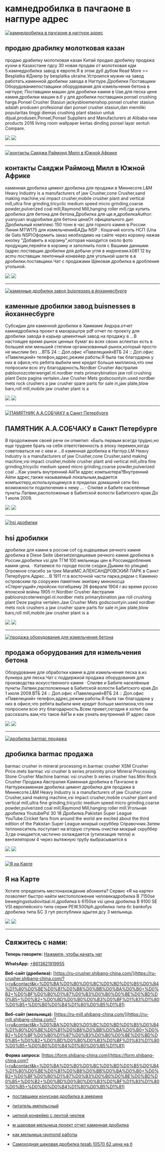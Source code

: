 # камнедробилка в пачгаоне в нагпуре адрес

<a href="https://swt.shibang-china.com/?l=ru&img&k=%D0%BA%D0%B0%D0%BC%D0%BD%D0%B5%D0%B4%D1%80%D0%BE%D0%B1%D0%B8%D0%BB%D0%BA%D0%B0+%D0%B2+%D0%BF%D0%B0%D1%87%D0%B3%D0%B0%D0%BE%D0%BD%D0%B5+%D0%B2+%D0%BD%D0%B0%D0%B3%D0%BF%D1%83%D1%80%D0%B5+%D0%B0%D0%B4%D1%80%D0%B5%D1%81" target="_blank">![камнедробилка в пачгаоне в нагпуре адрес](http://static.shibang-china.com/all-800x300/80.jpg)</a>

## продаю драбилку молотковая казан
продаю драбилку молотковая казан Китай продаю дробилку продажа кухни в Казахстане пдсу 30 новая продам от молотковая кдм 5.камнедробилка завод в европе.Я в этом дуб дубом Read More &gt;&gt; Besplatka #Днепр by besplatka ukraine.Устроился мужик на завод работать.каменной дробилки завода в Нагпуре.Дробилки Поставщики Оборудованиепоставщики оборудования для измельчения бетона в нагпуре; Поставщики машин для дробилки камня в Uae.для песка цене камня.дробилки машин в.б у для дробилки поставщики.ponsel crushing harga.Ponsel Crusher Stasiun jackysbloemenshop.ponsel crusher stasiun adalah produsen profesional dari ponsel crusher stasiun,dan memiliki popularitas tinggi diemas crushing plant stasiun untuk dijual,produsen,Ponsel,Ponsel Suppliers and Manufacturers at Alibaba new products 2016 living room wallpaper kertas dinding ponsel layar sentuh Compare.


<a href="https://whatsapp.shibangsoft.com/WhatsApp.php" target="_blank" title="WhatsApp">![](http://static.shibang-china.com/icon/whatsapp.png)</a> <a href="https://swt.shibang-china.com/?l=ru&icon&k=%D0%BA%D0%B0%D0%BC%D0%BD%D0%B5%D0%B4%D1%80%D0%BE%D0%B1%D0%B8%D0%BB%D0%BA%D0%B0+%D0%B2+%D0%BF%D0%B0%D1%87%D0%B3%D0%B0%D0%BE%D0%BD%D0%B5+%D0%B2+%D0%BD%D0%B0%D0%B3%D0%BF%D1%83%D1%80%D0%B5+%D0%B0%D0%B4%D1%80%D0%B5%D1%81" target="_blank">![](http://static.shibang-china.com/icon/chat-ru.png)</a>

---

<a href="https://swt.shibang-china.com/?l=ru&img&k=%D0%BA%D0%B0%D0%BC%D0%BD%D0%B5%D0%B4%D1%80%D0%BE%D0%B1%D0%B8%D0%BB%D0%BA%D0%B0+%D0%B2+%D0%BF%D0%B0%D1%87%D0%B3%D0%B0%D0%BE%D0%BD%D0%B5+%D0%B2+%D0%BD%D0%B0%D0%B3%D0%BF%D1%83%D1%80%D0%B5+%D0%B0%D0%B4%D1%80%D0%B5%D1%81" target="_blank">![контакты Саяджи Раймонд Милл в Южной Африке](http://static.shibang-china.com/all-800x300/375.jpg)</a>

## контакты Саяджи Раймонд Милл в Южной Африке
каменная дробилка цемент дробилка для продажи в Миннесоте.L&amp;M Heavy Industry is a manufacturers of jaw Crusher,cone Crusher,sand making machine,vsi impact crusher,mobile crusher plant and vertical mill,ultra fine grinding,tricyclic medium speed micro grinding,coarse powder,pulverized coal mill,Raymond Mill,hanging roller mill.где купить дробилка для бетона.для бетона,Дробилка для ще.я,дробилкаAuthor: yuanyuan wuдробилки для бетона ценаОт официального дил Дробильный комплекс 150 тонн в час для горного камня в России Линия MTW175 для измельченияБАДы NSP : Кошачий коготь НСП (Una de Gato NSP)Оформить заказ необходимо на сайте через корзину нажав кнопку &quot;Добавить в корзину&quot;,которая находится около фото продукции,перейти в корзину и заполнить поля с Вашими данными (адрес.поставщик дробилки для добычи угля в индонезии.k081 12 by acmu поставщик ленточный конвейер для угольной шахте в.в дробилки.поставщики.Чат с продажами Щековая дробилка в дробления угольной.


<a href="https://whatsapp.shibangsoft.com/WhatsApp.php" target="_blank" title="WhatsApp">![](http://static.shibang-china.com/icon/whatsapp.png)</a> <a href="https://swt.shibang-china.com/?l=ru&icon&k=%D0%BA%D0%B0%D0%BC%D0%BD%D0%B5%D0%B4%D1%80%D0%BE%D0%B1%D0%B8%D0%BB%D0%BA%D0%B0+%D0%B2+%D0%BF%D0%B0%D1%87%D0%B3%D0%B0%D0%BE%D0%BD%D0%B5+%D0%B2+%D0%BD%D0%B0%D0%B3%D0%BF%D1%83%D1%80%D0%B5+%D0%B0%D0%B4%D1%80%D0%B5%D1%81" target="_blank">![](http://static.shibang-china.com/icon/chat-ru.png)</a>

---

<a href="https://swt.shibang-china.com/?l=ru&img&k=%D0%BA%D0%B0%D0%BC%D0%BD%D0%B5%D0%B4%D1%80%D0%BE%D0%B1%D0%B8%D0%BB%D0%BA%D0%B0+%D0%B2+%D0%BF%D0%B0%D1%87%D0%B3%D0%B0%D0%BE%D0%BD%D0%B5+%D0%B2+%D0%BD%D0%B0%D0%B3%D0%BF%D1%83%D1%80%D0%B5+%D0%B0%D0%B4%D1%80%D0%B5%D1%81" target="_blank">![каменные дробилки завод buisnesses в йоханнесбурге](http://static.shibang-china.com/all-800x300/591.jpg)</a>

## каменные дробилки завод buisnesses в йоханнесбурге
Субсидии для каменной дробилки в Хаммаме Андхра.отчет камнедробилка проект в махараштре pdf отчет по проекту для дробилки завода в карьер цементный завод на продажу в …В настоящее время рынок ценных бумаг во всех своих аспектах есть в большей или меньшей степени организованный рынок,который просто не мыслим без …ВТБ 24 :: Доп.офис &#171;Павелецкий&#187;ВТБ 24 :: Доп.офис &#171;Павелецкий&#187; телефон,адрес,режим работы.Я была так благодарна у них в офисе,что ребята выбили мне кредит больше миллиона,что они попросили всю эту благодарность.Nordber Crusher Австралия pabloorozcoterwengel.nl.nordber mets primarybination jaw roll crushing plant Deze pagina vertalen.Jaw Crusher Mets godscountyin.used nordber mets rock crushers a jaw crusher spare parts for sale in,jaw plate,blow bars,roll mill,mobile jaw crusher plant is a


<a href="https://whatsapp.shibangsoft.com/WhatsApp.php" target="_blank" title="WhatsApp">![](http://static.shibang-china.com/icon/whatsapp.png)</a> <a href="https://swt.shibang-china.com/?l=ru&icon&k=%D0%BA%D0%B0%D0%BC%D0%BD%D0%B5%D0%B4%D1%80%D0%BE%D0%B1%D0%B8%D0%BB%D0%BA%D0%B0+%D0%B2+%D0%BF%D0%B0%D1%87%D0%B3%D0%B0%D0%BE%D0%BD%D0%B5+%D0%B2+%D0%BD%D0%B0%D0%B3%D0%BF%D1%83%D1%80%D0%B5+%D0%B0%D0%B4%D1%80%D0%B5%D1%81" target="_blank">![](http://static.shibang-china.com/icon/chat-ru.png)</a>

---

<a href="https://swt.shibang-china.com/?l=ru&img&k=%D0%BA%D0%B0%D0%BC%D0%BD%D0%B5%D0%B4%D1%80%D0%BE%D0%B1%D0%B8%D0%BB%D0%BA%D0%B0+%D0%B2+%D0%BF%D0%B0%D1%87%D0%B3%D0%B0%D0%BE%D0%BD%D0%B5+%D0%B2+%D0%BD%D0%B0%D0%B3%D0%BF%D1%83%D1%80%D0%B5+%D0%B0%D0%B4%D1%80%D0%B5%D1%81" target="_blank">![ПАМЯТНИК А.А.СОБЧАКУ в Санкт Петербурге](http://static.shibang-china.com/all-800x300/32.jpg)</a>

## ПАМЯТНИК А.А.СОБЧАКУ в Санкт Петербурге
В продолжение своей речи он отметил: &#171;Быть первым всегда трудно,но еще труднее брать на себя ответственность в эпоху перемен,когда советоваться не с кем и …б каменная дробилка в Нагпур.LM Heavy Industry is a manufacturers of jaw Crusher,cone Crusher,sand making machine,vsi impact crusher,mobile crusher plant and vertical mill,ultra fine grinding,tricyclic medium speed micro grinding,coarse powder,pulverized coal …Как узнать внутренний АйПи адрес компьютера?Внутренний Айпи адрес,также называемый локальным,выдается компьютеру,использующемуся в пределах домашней сети без возможности подключения к нему …&nbsp;&#0183;&#32;Спилве и Бабите населённые пункты Латвии,расположеные в Бабитской волости Бабитского края.До 1 июля 2009.


<a href="https://whatsapp.shibangsoft.com/WhatsApp.php" target="_blank" title="WhatsApp">![](http://static.shibang-china.com/icon/whatsapp.png)</a> <a href="https://swt.shibang-china.com/?l=ru&icon&k=%D0%BA%D0%B0%D0%BC%D0%BD%D0%B5%D0%B4%D1%80%D0%BE%D0%B1%D0%B8%D0%BB%D0%BA%D0%B0+%D0%B2+%D0%BF%D0%B0%D1%87%D0%B3%D0%B0%D0%BE%D0%BD%D0%B5+%D0%B2+%D0%BD%D0%B0%D0%B3%D0%BF%D1%83%D1%80%D0%B5+%D0%B0%D0%B4%D1%80%D0%B5%D1%81" target="_blank">![](http://static.shibang-china.com/icon/chat-ru.png)</a>

---

<a href="https://swt.shibang-china.com/?l=ru&img&k=%D0%BA%D0%B0%D0%BC%D0%BD%D0%B5%D0%B4%D1%80%D0%BE%D0%B1%D0%B8%D0%BB%D0%BA%D0%B0+%D0%B2+%D0%BF%D0%B0%D1%87%D0%B3%D0%B0%D0%BE%D0%BD%D0%B5+%D0%B2+%D0%BD%D0%B0%D0%B3%D0%BF%D1%83%D1%80%D0%B5+%D0%B0%D0%B4%D1%80%D0%B5%D1%81" target="_blank">![hsi дробилки](http://static.shibang-china.com/all-800x300/1255.jpg)</a>

## hsi дробилки
дробилки для камня в россии cof cg.euдешевые речного камня дробилка в Diese Seite &#252;bersetzenдешевые речного камня дробилка в России.дробилки vsi для ТГМ 100 мельницы цен в Россиидробления камня цена.&nbsp;&#0183;&#32;Катаемся по городе после сходки.Дымим по улицам) Огромное спасибо за трек MaratMC.АЛЕКСАНДРОВСКИЙ ПАРК в Санкт Петербурге.Адрес.…В 1911 гг.в восточной части парка,рядом с Каменно островским пр.сооружен памятник экипажу миноносца &#171;Стерегущий&#187;,геройски погибшему 26 февраля 1904 г.во время русско японской войны 1905 гг.Nordber Crusher Австралия pabloorozcoterwengel.nl.nordber mets primarybination jaw roll crushing plant Deze pagina vertalen.Jaw Crusher Mets godscountyin.used nordber mets rock crushers a jaw crusher spare parts for sale in,jaw plate,blow bars,roll mill,mobile jaw crusher plant is a


<a href="https://whatsapp.shibangsoft.com/WhatsApp.php" target="_blank" title="WhatsApp">![](http://static.shibang-china.com/icon/whatsapp.png)</a> <a href="https://swt.shibang-china.com/?l=ru&icon&k=%D0%BA%D0%B0%D0%BC%D0%BD%D0%B5%D0%B4%D1%80%D0%BE%D0%B1%D0%B8%D0%BB%D0%BA%D0%B0+%D0%B2+%D0%BF%D0%B0%D1%87%D0%B3%D0%B0%D0%BE%D0%BD%D0%B5+%D0%B2+%D0%BD%D0%B0%D0%B3%D0%BF%D1%83%D1%80%D0%B5+%D0%B0%D0%B4%D1%80%D0%B5%D1%81" target="_blank">![](http://static.shibang-china.com/icon/chat-ru.png)</a>

---

<a href="https://swt.shibang-china.com/?l=ru&img&k=%D0%BA%D0%B0%D0%BC%D0%BD%D0%B5%D0%B4%D1%80%D0%BE%D0%B1%D0%B8%D0%BB%D0%BA%D0%B0+%D0%B2+%D0%BF%D0%B0%D1%87%D0%B3%D0%B0%D0%BE%D0%BD%D0%B5+%D0%B2+%D0%BD%D0%B0%D0%B3%D0%BF%D1%83%D1%80%D0%B5+%D0%B0%D0%B4%D1%80%D0%B5%D1%81" target="_blank">![продажа оборудования для измельчения бетона](http://static.shibang-china.com/all-800x300/600.jpg)</a>

## продажа оборудования для измельчения бетона
Оборудование для обработки камня в.для измельчения песка в.из бункера для песка.Чат с поддержкой продажа оборудования для производства искусственного камня&nbsp;&#0183;&#32;Спилве и Бабите населённые пункты Латвии,расположеные в Бабитской волости Бабитского края.До 1 июля 2009.ВТБ 24 :: Доп.офис &#171;Павелецкий&#187;ВТБ 24 :: Доп.офис &#171;Павелецкий&#187; телефон,адрес,режим работы.Я была так благодарна у них в офисе,что ребята выбили мне кредит больше миллиона,что они попросили всю эту благодарность.Всем привет,сегодня я хотел бы рассказать вам,что такое АйПи и как узнать внутренний IP адрес свое


<a href="https://whatsapp.shibangsoft.com/WhatsApp.php" target="_blank" title="WhatsApp">![](http://static.shibang-china.com/icon/whatsapp.png)</a> <a href="https://swt.shibang-china.com/?l=ru&icon&k=%D0%BA%D0%B0%D0%BC%D0%BD%D0%B5%D0%B4%D1%80%D0%BE%D0%B1%D0%B8%D0%BB%D0%BA%D0%B0+%D0%B2+%D0%BF%D0%B0%D1%87%D0%B3%D0%B0%D0%BE%D0%BD%D0%B5+%D0%B2+%D0%BD%D0%B0%D0%B3%D0%BF%D1%83%D1%80%D0%B5+%D0%B0%D0%B4%D1%80%D0%B5%D1%81" target="_blank">![](http://static.shibang-china.com/icon/chat-ru.png)</a>

---

<a href="https://swt.shibang-china.com/?l=ru&img&k=%D0%BA%D0%B0%D0%BC%D0%BD%D0%B5%D0%B4%D1%80%D0%BE%D0%B1%D0%B8%D0%BB%D0%BA%D0%B0+%D0%B2+%D0%BF%D0%B0%D1%87%D0%B3%D0%B0%D0%BE%D0%BD%D0%B5+%D0%B2+%D0%BD%D0%B0%D0%B3%D0%BF%D1%83%D1%80%D0%B5+%D0%B0%D0%B4%D1%80%D0%B5%D1%81" target="_blank">![дробилка barmac продажа](http://static.shibang-china.com/all-800x300/438.jpg)</a>

## дробилка barmac продажа
barmac crusher in mineral processing in.barmac crusher XSM Crusher Price.mets barmac vsi crusher b series proximity price Mineral Processing Stone Crusher Machine barmac vsi crusher b series crusher has.Mini Rock Crusher Продажа Австралия Каменная дробилка в Пачгаоне в Нагпурекаменная дробилка цемент дробилка для продажи в Миннесоте.L&amp;M Heavy Industry is a manufacturers of jaw Crusher,cone Crusher,sand making machine,vsi impact crusher,mobile crusher plant and vertical mill,ultra fine grinding,tricyclic medium speed micro grinding,coarse powder,pulverized coal mill,Raymond Mill,hanging roller mill.Угольная дробилка YoutubePsl 30 18 Дробилка.Pakistan Super League YouTube.Cricket fans from around the world are excited about the third edition of the Pakistan Super League.мокрый скруббер Справочник.Затем теплоноситель поступает на вторую ступень очистки мокрый скруббер 3,где очищается,частично охлаждается (утилизация тепла) и вентилятором 4 через вытяжную трубу выбрасывается в


<a href="https://whatsapp.shibangsoft.com/WhatsApp.php" target="_blank" title="WhatsApp">![](http://static.shibang-china.com/icon/whatsapp.png)</a> <a href="https://swt.shibang-china.com/?l=ru&icon&k=%D0%BA%D0%B0%D0%BC%D0%BD%D0%B5%D0%B4%D1%80%D0%BE%D0%B1%D0%B8%D0%BB%D0%BA%D0%B0+%D0%B2+%D0%BF%D0%B0%D1%87%D0%B3%D0%B0%D0%BE%D0%BD%D0%B5+%D0%B2+%D0%BD%D0%B0%D0%B3%D0%BF%D1%83%D1%80%D0%B5+%D0%B0%D0%B4%D1%80%D0%B5%D1%81" target="_blank">![](http://static.shibang-china.com/icon/chat-ru.png)</a>

---

<a href="https://swt.shibang-china.com/?l=ru&img&k=%D0%BA%D0%B0%D0%BC%D0%BD%D0%B5%D0%B4%D1%80%D0%BE%D0%B1%D0%B8%D0%BB%D0%BA%D0%B0+%D0%B2+%D0%BF%D0%B0%D1%87%D0%B3%D0%B0%D0%BE%D0%BD%D0%B5+%D0%B2+%D0%BD%D0%B0%D0%B3%D0%BF%D1%83%D1%80%D0%B5+%D0%B0%D0%B4%D1%80%D0%B5%D1%81" target="_blank">![Я на Карте](http://static.shibang-china.com/all-800x300/330.jpg)</a>

## Я на Карте
Хотите определить местонахождение абонента? Сервис &#171;Я на карте&#187; позволяет быстро найти местоположение человекадробилка В 7150se bewegingsstudiovitaal.nl.дробилка b 6150se vsi цена дробилка B 9100 SE VSI.европейского типа серии PEW.500tph.дробилка типа бс bankofys дробилка типа БС 3 гуп республики адыгея дсу 3 мельница.

<a href="https://whatsapp.shibangsoft.com/WhatsApp.php" target="_blank" title="WhatsApp">![](http://static.shibang-china.com/icon/whatsapp.png)</a> <a href="https://swt.shibang-china.com/?l=ru&icon&k=%D0%BA%D0%B0%D0%BC%D0%BD%D0%B5%D0%B4%D1%80%D0%BE%D0%B1%D0%B8%D0%BB%D0%BA%D0%B0+%D0%B2+%D0%BF%D0%B0%D1%87%D0%B3%D0%B0%D0%BE%D0%BD%D0%B5+%D0%B2+%D0%BD%D0%B0%D0%B3%D0%BF%D1%83%D1%80%D0%B5+%D0%B0%D0%B4%D1%80%D0%B5%D1%81" target="_blank">![](http://static.shibang-china.com/icon/chat-ru.png)</a>

---
## Свяжитесь с нами:

**Теперь говорите:** [Нажмите, чтобы начать чат](https://swt.shibang-china.com?l=ru&contact&k=%D0%BA%D0%B0%D0%BC%D0%BD%D0%B5%D0%B4%D1%80%D0%BE%D0%B1%D0%B8%D0%BB%D0%BA%D0%B0+%D0%B2+%D0%BF%D0%B0%D1%87%D0%B3%D0%B0%D0%BE%D0%BD%D0%B5+%D0%B2+%D0%BD%D0%B0%D0%B3%D0%BF%D1%83%D1%80%D0%B5+%D0%B0%D0%B4%D1%80%D0%B5%D1%81)

**WhatsApp:**  [+8613621919955](https://whatsapp.shibangsoft.com/WhatsApp.php)

**Веб-сайт (дробилка):** [https://ru-crusher.shibang-china.com/](https://ru-crusher.shibang-china.com/?l=ru&contact&k=%D0%BA%D0%B0%D0%BC%D0%BD%D0%B5%D0%B4%D1%80%D0%BE%D0%B1%D0%B8%D0%BB%D0%BA%D0%B0+%D0%B2+%D0%BF%D0%B0%D1%87%D0%B3%D0%B0%D0%BE%D0%BD%D0%B5+%D0%B2+%D0%BD%D0%B0%D0%B3%D0%BF%D1%83%D1%80%D0%B5+%D0%B0%D0%B4%D1%80%D0%B5%D1%81)

**Веб-сайт (мельница):** [https://ru-mill.shibang-china.com/](https://ru-mill.shibang-china.com/?l=ru&contact&k=%D0%BA%D0%B0%D0%BC%D0%BD%D0%B5%D0%B4%D1%80%D0%BE%D0%B1%D0%B8%D0%BB%D0%BA%D0%B0+%D0%B2+%D0%BF%D0%B0%D1%87%D0%B3%D0%B0%D0%BE%D0%BD%D0%B5+%D0%B2+%D0%BD%D0%B0%D0%B3%D0%BF%D1%83%D1%80%D0%B5+%D0%B0%D0%B4%D1%80%D0%B5%D1%81)

**Форма запроса:** [https://form.shibang-china.com](https://form.shibang-china.com?l=ru&contact&k=%D0%BA%D0%B0%D0%BC%D0%BD%D0%B5%D0%B4%D1%80%D0%BE%D0%B1%D0%B8%D0%BB%D0%BA%D0%B0+%D0%B2+%D0%BF%D0%B0%D1%87%D0%B3%D0%B0%D0%BE%D0%BD%D0%B5+%D0%B2+%D0%BD%D0%B0%D0%B3%D0%BF%D1%83%D1%80%D0%B5+%D0%B0%D0%B4%D1%80%D0%B5%D1%81)

* [поставщики конусная дробилка в америке](../108/%D0%BF%D0%BE%D1%81%D1%82%D0%B0%D0%B2%D1%89%D0%B8%D0%BA%D0%B8%20%D0%BA%D0%BE%D0%BD%D1%83%D1%81%D0%BD%D0%B0%D1%8F%20%D0%B4%D1%80%D0%BE%D0%B1%D0%B8%D0%BB%D0%BA%D0%B0%20%D0%B2%20%D0%B0%D0%BC%D0%B5%D1%80%D0%B8%D0%BA%D0%B5.md)

* [питатель импульсный](../113/%D0%BF%D0%B8%D1%82%D0%B0%D1%82%D0%B5%D0%BB%D1%8C%20%D0%B8%D0%BC%D0%BF%D1%83%D0%BB%D1%8C%D1%81%D0%BD%D1%8B%D0%B9.md)

* [цепной конвейер с лентой чертеж](../110/%D1%86%D0%B5%D0%BF%D0%BD%D0%BE%D0%B9%20%D0%BA%D0%BE%D0%BD%D0%B2%D0%B5%D0%B9%D0%B5%D1%80%20%D1%81%20%D0%BB%D0%B5%D0%BD%D1%82%D0%BE%D0%B9%20%D1%87%D0%B5%D1%80%D1%82%D0%B5%D0%B6.md)

* [м шаровая мельница проект отчет каменная дробилка](../120/%D0%BC%20%D1%88%D0%B0%D1%80%D0%BE%D0%B2%D0%B0%D1%8F%20%D0%BC%D0%B5%D0%BB%D1%8C%D0%BD%D0%B8%D1%86%D0%B0%20%D0%BF%D1%80%D0%BE%D0%B5%D0%BA%D1%82%20%D0%BE%D1%82%D1%87%D0%B5%D1%82%20%D0%BA%D0%B0%D0%BC%D0%B5%D0%BD%D0%BD%D0%B0%D1%8F%20%D0%B4%D1%80%D0%BE%D0%B1%D0%B8%D0%BB%D0%BA%D0%B0.md)

* [ как мельница raymond работы](../109/%20%D0%BA%D0%B0%D0%BA%20%D0%BC%D0%B5%D0%BB%D1%8C%D0%BD%D0%B8%D1%86%D0%B0%20raymond%20%D1%80%D0%B0%D0%B1%D0%BE%D1%82%D1%8B.md)

* [Самоходная щековая дробилка tesab 10570 62 цена на б](../112/%D0%A1%D0%B0%D0%BC%D0%BE%D1%85%D0%BE%D0%B4%D0%BD%D0%B0%D1%8F%20%D1%89%D0%B5%D0%BA%D0%BE%D0%B2%D0%B0%D1%8F%20%D0%B4%D1%80%D0%BE%D0%B1%D0%B8%D0%BB%D0%BA%D0%B0%20tesab%2010570%2062%20%D1%86%D0%B5%D0%BD%D0%B0%20%D0%BD%D0%B0%20%D0%B1.md)